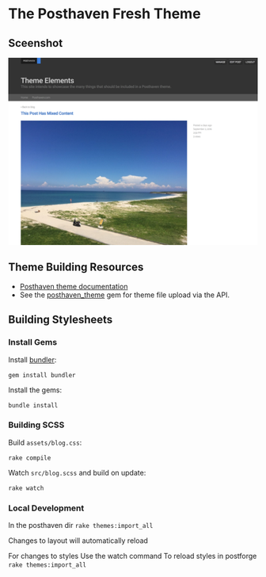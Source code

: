 # The Posthaven Fresh Theme

## Sceenshot

![Screenshot](/assets/screenshot.png?raw=true)

## Theme Building Resources

* [Posthaven theme documentation](http://theme-docs.posthaven.com/)
* See the [posthaven_theme](https://github.com/posthaven/posthaven_theme) gem for theme file upload via the API.


## Building Stylesheets

### Install Gems

Install [bundler](http://bundler.io):

```
gem install bundler
```

Install the gems:

```
bundle install
```

### Building SCSS

Build `assets/blog.css`:

```
rake compile
```

Watch `src/blog.scss` and build on update:

```
rake watch
```


### Local Development
In the posthaven dir
`rake themes:import_all`

Changes to layout will automatically reload

For changes to styles
Use the watch command
To reload styles in postforge
`rake themes:import_all`

